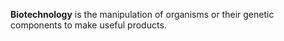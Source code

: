**Biotechnology** is the manipulation of organisms or their genetic components to make useful products.

